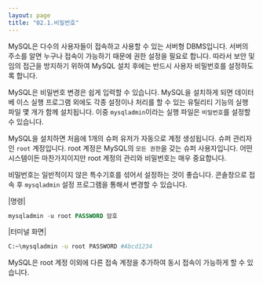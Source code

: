 ```yaml
---
layout: page
title: "02.1.비밀번호"
---  
```

MySQL은 다수의 사용자들이 접속하고 사용할 수 있는 서버형 DBMS입니다. 
서버의 주소를 알면 누구나 접속이 가능하기 때문에 권한 설정을 필요로 합니다. 
따라서 보안 및 임의 접근을 방지하기 위하여 MySQL 설치 후에는 반드시 사용자 비밀번호를 설정하도록 합니다.  

MySQL은 비밀번호 변경은 쉽게 입력할 수 있습니다. 
MySQL을 설치하게 되면 데이터베 이스 실행 프로그램 외에도 각종 설정이나 처리를 할 수 있는 유틸리티 기능의 실행 파일 몇 개가 함께 설치됩니다. 
이중 `mysqladmin`이라는 실행 파일은 `비밀번호`를 설정할 수 있습니다.  

MySQL을 설치하면 처음에 1개의 슈퍼 유저가 자동으로 계정 생성됩니다. 
슈퍼 관리자인 `root` 계정입니다. root 계정은 MySQL의 `모든 권한`을 갖는 슈퍼 사용자입니다. 
어떤 시스템이든 마찬가지이지만 root 계정의 관리와 비밀번호는 매우 중요합니다.  

비밀번호는 일반적이지 않은 특수기호를 섞어서 설정하는 것이 좋습니다. 
콘솔창으로 접 속 후 `mysqladmin` 설정 프로그램을 통해서 변경할 수 있습니다. 

|명령| 
```sql
mysqladmin -u root PASSWORD 암호 
```

|터미널 화면| 
```bash
C:~\mysqladmin -u root PASSWORD #Abcd1234
```
MySQL은 root 계정 이외에 다른 접속 계정을 추가하여 동시 접속이 가능하게 할 수 있습니다. 